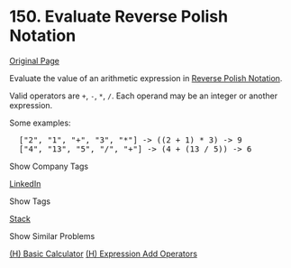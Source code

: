 # 150. Evaluate Reverse Polish Notation

[Original Page](https://leetcode.com/problems/evaluate-reverse-polish-notation/)

Evaluate the value of an arithmetic expression in [Reverse Polish Notation](http://en.wikipedia.org/wiki/Reverse_Polish_notation).

Valid operators are `+`, `-`, `*`, `/`. Each operand may be an integer or another expression.

Some examples:  

<pre>  ["2", "1", "+", "3", "*"] -> ((2 + 1) * 3) -> 9
  ["4", "13", "5", "/", "+"] -> (4 + (13 / 5)) -> 6
</pre>

<div>

<div id="company_tags" class="btn btn-xs btn-warning">Show Company Tags</div>

<span class="hidebutton">[LinkedIn](/company/linkedin/)</span></div>

<div>

<div id="tags" class="btn btn-xs btn-warning">Show Tags</div>

<span class="hidebutton">[Stack](/tag/stack/)</span></div>

<div>

<div id="similar" class="btn btn-xs btn-warning">Show Similar Problems</div>

<span class="hidebutton">[(H) Basic Calculator](/problems/basic-calculator/) [(H) Expression Add Operators](/problems/expression-add-operators/)</span></div>